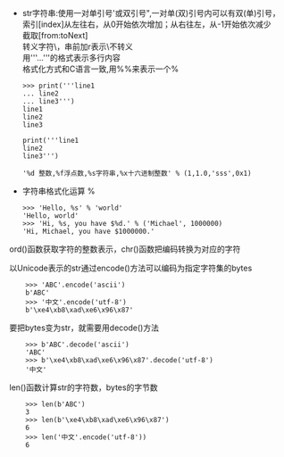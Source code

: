 +	str字符串:使用一对单引号'或双引号",一对单(双)引号内可以有双(单)引号，
	<br>索引[index]从左往右，从0开始依次增加；从右往左，从-1开始依次减少
	<br>截取[from:toNext]
	<br>转义字符\，串前加r表示\不转义
	<br>用'''...'''的格式表示多行内容
	<br>格式化方式和C语言一致,用%%来表示一个%

		>>> print('''line1
		... line2
		... line3''')
		line1
		line2
		line3
		
		print('''line1
		line2
		line3''')
		
		'%d	整数,%f浮点数,%s字符串,%x十六进制整数' % (1,1.0,'sss',0x1)

+	字符串格式化运算 %

		>>> 'Hello, %s' % 'world'
		'Hello, world'
		>>> 'Hi, %s, you have $%d.' % ('Michael', 1000000)
		'Hi, Michael, you have $1000000.'

ord()函数获取字符的整数表示，chr()函数把编码转换为对应的字符

以Unicode表示的str通过encode()方法可以编码为指定字符集的bytes

		>>> 'ABC'.encode('ascii')
		b'ABC'
		>>> '中文'.encode('utf-8')
		b'\xe4\xb8\xad\xe6\x96\x87'

要把bytes变为str，就需要用decode()方法

		>>> b'ABC'.decode('ascii')
		'ABC'
		>>> b'\xe4\xb8\xad\xe6\x96\x87'.decode('utf-8')
		'中文'

len()函数计算str的字符数，bytes的字节数

		>>> len(b'ABC')
		3
		>>> len(b'\xe4\xb8\xad\xe6\x96\x87')
		6
		>>> len('中文'.encode('utf-8'))
		6